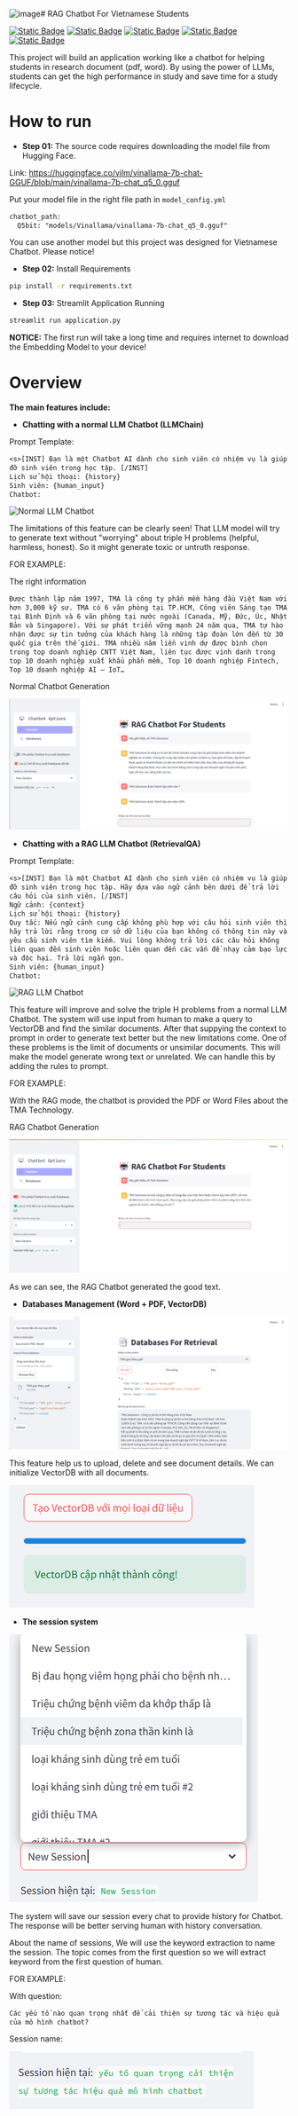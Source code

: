 ![image](https://github.com/user-attachments/assets/08a55906-3e3d-47d6-b093-22f30fd71a8b)# RAG Chatbot For Vietnamese Students

[![Static Badge](https://img.shields.io/badge/Meta-Llama-blue?logo=Meta&logoColor=blue&labelColor=white)](https://llama.meta.com/docs/overview/)
[![Static Badge](https://img.shields.io/badge/Langchain-RetrievalQA%20%26%20LLMChain-green?logo=Langchain&logoColor=grey&labelColor=white)](https://js.langchain.com/v0.1/docs/modules/chains/popular/vector_db_qa/)
[![Static Badge](https://img.shields.io/badge/Hugging%20Face-Sentence%20Transformers-yellow?logo=Hugging%20Face&logoColor=yellow&labelColor=white)](https://huggingface.co/sentence-transformers)
[![Static Badge](https://img.shields.io/badge/Streamlit-Application-red?logo=Streamlit&logoColor=Red&labelColor=white)](https://docs.streamlit.io/)
[![Static Badge](https://img.shields.io/badge/License-MIT-brown?labelColor=white)](https://en.wikipedia.org/wiki/MIT_License)

This project will build an application working like a chatbot for helping students in research document (pdf, word). By using the power of LLMs, students can get the high performance in study and save time for a study lifecycle.

# How to run

- **Step 01:** The source code requires downloading the model file from Hugging Face.

Link: https://huggingface.co/vilm/vinallama-7b-chat-GGUF/blob/main/vinallama-7b-chat_q5_0.gguf

Put your model file in the right file path in ```model_config.yml```
```
chatbot_path:
  Q5bit: "models/Vinallama/vinallama-7b-chat_q5_0.gguf"
```

You can use another model but this project was designed for Vietnamese Chatbot. Please notice!

- **Step 02:** Install Requirements

```cmd
pip install -r requirements.txt
```

- **Step 03:** Streamlit Application Running

```cmd
streamlit run application.py
```

**NOTICE:** The first run will take a long time and requires internet to download the Embedding Model to your device! 

# Overview

**The main features include:**

- **Chatting with a normal LLM Chatbot (LLMChain)**

Prompt Template:
```
<s>[INST] Bạn là một Chatbot AI dành cho sinh viên có nhiệm vụ là giúp đỡ sinh viên trong học tập. [/INST]
Lịch sử hội thoại: {history}
Sinh viên: {human_input}
Chatbot:
```
![Normal LLM Chatbot](https://miro.medium.com/v2/resize:fit:1354/1*sM1p-3FoTaGZunqx918G9A.png)

The limitations of this feature can be clearly seen! That LLM model will try to generate  text without "worrying" about triple H problems (helpful, harmless, honest). So it might generate toxic or untruth response.

FOR EXAMPLE: 

The right information
```
Được thành lập năm 1997, TMA là công ty phần mềm hàng đầu Việt Nam với hơn 3,000 kỹ sư. TMA có 6 văn phòng tại TP.HCM, Công viên Sáng tạo TMA tại Bình Định và 6 văn phòng tại nước ngoài (Canada, Mỹ, Đức, Úc, Nhật Bản và Singapore). Với sự phát triển vững mạnh 24 năm qua, TMA tự hào nhận được sự tin tưởng của khách hàng là những tập đoàn lớn đến từ 30 quốc gia trên thế giới. TMA nhiều năm liền vinh dự được bình chọn trong top doanh nghiệp CNTT Việt Nam, liên tục được vinh danh trong top 10 doanh nghiệp xuất khẩu phần mềm, Top 10 doanh nghiệp Fintech, Top 10 doanh nghiệp AI – IoT…
```

Normal Chatbot Generation

![Normal Chatbot Generation](./example_img/normal_chatbot_generation.png)

- **Chatting with a RAG LLM Chatbot (RetrievalQA)**

Prompt Template:
```
<s>[INST] Bạn là một Chatbot AI dành cho sinh viên có nhiệm vụ là giúp đỡ sinh viên trong học tập. Hãy dựa vào ngữ cảnh bên dưới để trả lời câu hỏi của sinh viên. [/INST]
Ngữ cảnh: {context}
Lịch sử hội thoại: {history}
Quy tắc: Nếu ngữ cảnh cung cấp không phù hợp với câu hỏi sinh viên thì hãy trả lời rằng trong cơ sở dữ liệu của bạn không có thông tin này và yêu cầu sinh viên tìm kiếm. Vui lòng không trả lời các câu hỏi không liên quan đến sinh viên hoặc liên quan đến các vấn đề nhạy cảm bạo lực và độc hại. Trả lời ngắn gọn.
Sinh viên: {human_input}
Chatbot:
```
![RAG LLM Chatbot](https://miro.medium.com/v2/resize:fit:1400/1*EhJZj1blu7a8EPmVAPsNcA.png)

This feature will improve and solve the triple H problems from a normal LLM Chatbot. The system will use input from human to make a query to VectorDB and find the similar documents. After that suppying the context to prompt in order to generate text better but the new limitations come. One of these problems is the limit of documents or unsimilar documents. This will make the model generate wrong text or unrelated. We can handle this by adding the rules to prompt.

FOR EXAMPLE:

With the RAG mode, the chatbot is provided the PDF or Word Files about the TMA Technology.

RAG Chatbot Generation

![RAG Chatbot Generation](./example_img/rag_chatbot_generation.png)

As we can see, the RAG Chatbot generated the good text.

- **Databases Management (Word + PDF, VectorDB)**

![Databases Management](./example_img/databases_management.png)

This feature help us to upload, delete and see document details. We can initialize VectorDB with all documents.

![Remake VectorDB](./example_img/remake_vectordb.png)

- **The session system**

![Session system](./example_img/session_system.png)

The system will save our session every chat to provide history for Chatbot. The response will be better serving human with history conversation.

About the name of sessions, We will use the keyword extraction to name the session. The topic comes from the first question so we will extract keyword from the first question of human.

FOR EXAMPLE:

With question:

```
Các yếu tố nào quan trọng nhất để cải thiện sự tương tác và hiệu quả của mô hình chatbot?
```

Session name:

![Session Name](./example_img/session_name.png)




